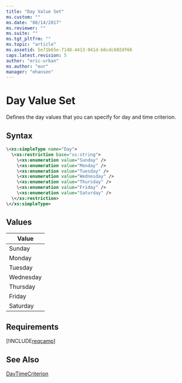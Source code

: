 ```yaml
---
title: "Day Value Set"
ms.custom: ""
ms.date: "08/14/2017"
ms.reviewer: ""
ms.suite: ""
ms.tgt_pltfrm: ""
ms.topic: "article"
ms.assetid: 5e71b65e-7148-4413-941d-b6cdc602df66
caps.latest.revision: 5
author: "eric-urban"
ms.author: "eur"
manager: "ehansen"
---
```

# Day Value Set
Defines the day values that you can specify for day and time criterion.

## Syntax

```xml
\<xs:simpleType name="Day">
  \<xs:restriction base="xs:string">
    \<xs:enumeration value="Sunday" />
    \<xs:enumeration value="Monday" />
    \<xs:enumeration value="Tuesday" />
    \<xs:enumeration value="Wednesday" />
    \<xs:enumeration value="Thursday" />
    \<xs:enumeration value="Friday" />
    \<xs:enumeration value="Saturday" />
  \</xs:restriction>
\</xs:simpleType>
```

## Values

|Value|
|---------|
|Sunday|
|Monday|
|Tuesday|
|Wednesday|
|Thursday|
|Friday|
|Saturday|

## Requirements
[!INCLUDE[reqcamp](../campaign-api/includes/reqcamp.md)]
## See Also
[DayTimeCriterion](../campaign-api/daytimecriterion-data-object.md)

